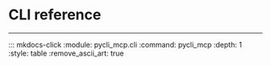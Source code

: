 # CLI reference

-----

::: mkdocs-click
    :module: pycli_mcp.cli
    :command: pycli_mcp
    :depth: 1
    :style: table
    :remove_ascii_art: true
